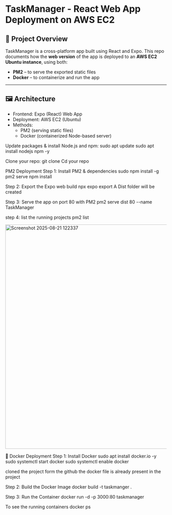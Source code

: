 # TaskManager - React Web App Deployment on AWS EC2

## 📝 Project Overview

TaskManager is a cross-platform app built using React and Expo. This repo documents how the **web version** of the app is deployed to an **AWS EC2 Ubuntu instance**, using both:

- **PM2** – to serve the exported static files
- **Docker** – to containerize and run the app

---

## 🖼️ Architecture

- Frontend: Expo (React) Web App
- Deployment: AWS EC2 (Ubuntu)
- Methods:
  - PM2 (serving static files)
  - Docker (containerized Node-based server)

Update packages & install Node.js and npm:
sudo apt update
sudo apt install nodejs npm -y

Clone your repo:
git clone <your-repo-url>
Cd your repo

PM2 Deployment
Step 1: Install PM2 & dependencies
sudo npm install -g pm2 serve
npm install

Step 2: Export the Expo web build
npx expo export
A Dist folder will be created 

Step 3: Serve the app on port 80 with PM2
pm2 serve dist 80 --name TaskManager

step 4: list the running projects
pm2 list

<img width="1352" height="699" alt="Screenshot 2025-08-21 122337" src="https://github.com/user-attachments/assets/754a630b-e060-46b9-b135-a7cb296f7500" />







🐳 Docker Deployment
Step 1: Install Docker
sudo apt install docker.io -y
sudo systemctl start docker
sudo systemctl enable docker

cloned the project form the github the docker file is already present in the project 

Step 2: Build the Docker Image
docker build -t taskmanger .

Step 3: Run the Container
docker run -d -p 3000:80 taskmanager

To see the running containers 
docker ps



